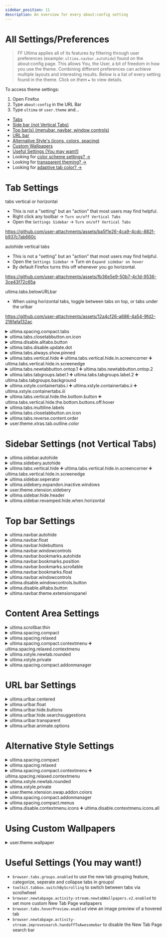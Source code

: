 ```yaml
---
sidebar_position: 11
description: An overview for every about:config setting
---
```


# All Settings/Preferences

> FF Ultima applies all of its features by filtering through user preferences (example: `ultima.navbar.autohide`) found on the about:config page. This allows You, the User, a bit of freedom in how you use the theme. Combining different preferences can achieve multiple layouts and interesting results. Below is a list of every setting found in the theme. Click on them `►` to view details.

To access theme settings:
1. Open Firefox
2. Type `about:config` in the URL Bar
3. Type `ultima` or `user.theme` and...

- [Tabs](https://github.com/soulhotel/FF-ULTIMA/wiki/Settings#tab-settings)
- [Side bar (not Vertical Tabs)](https://github.com/soulhotel/FF-ULTIMA/wiki/Settings#sidebar-settings-not-vertical-tabs)
- [Top bar(s) (menubar, navbar, window controls)](https://github.com/soulhotel/FF-ULTIMA/wiki/Settings#top-bar-settings)
- [URL bar](https://github.com/soulhotel/FF-ULTIMA/wiki/Settings#url-bar-settings)
- [Alternative Style's (icons, colors, spacing)](https://github.com/soulhotel/FF-ULTIMA/wiki/Settings#alternative-style-settings)
- [Custom Wallpapers](https://github.com/soulhotel/FF-ULTIMA/wiki/Settings#using-custom-wallpapers)
- [Useful Settings (You may want!)](https://github.com/soulhotel/FF-ULTIMA/wiki/Settings#useful-settings-you-may-want-to-know-about)
- Looking for [color scheme settings? ->](https://github.com/soulhotel/FF-ULTIMA/wiki/Color-Schemes)
- Looking for [transparent theming? ->](https://github.com/soulhotel/FF-ULTIMA/wiki/Transparent-Theming)
- Looking for [adaptive tab color? ->](https://github.com/soulhotel/FF-ULTIMA/wiki/Adaptive-Tab-Color-Configuration)

# Tab Settings




<summary>tabs vertical or horizontal</summary>

>
- This is not a "setting" but an "action" that most users may find helpful.
- Right click any toolbar -> `Turn on/off Vertical Tabs`
- Open the `Settings Sidebar` -> `Turn on/off Vertical Tabs`

https://github.com/user-attachments/assets/ba5f1e26-4ca9-4cdc-882f-b937c7ab660c






<summary>autohide vertical tabs</summary>

>
- This is not a "setting" but an "action" that most users may find helpful.
- Open the `Settings Sidebar` -> Turn on `Expand sidebar on hover`
- By default Firefox turns this off whenever you go horizontal.

https://github.com/user-attachments/assets/fb36e5e9-50b7-4c1d-9536-3ce43f72c65a





<summary>ultima.tabs.belowURLbar</summary>

>
- When using horizontal tabs, toggle between tabs on top, or tabs under the urlbar

https://github.com/user-attachments/assets/12a4cf26-a686-4a54-9fd2-216fafa132ac






<details>
<summary>ultima.spacing.compact.tabs</summary>

>
- On by default.
- This reduces the spacing between vertical tabs, you can see more tabs on your screen at once.

https://github.com/user-attachments/assets/96027739-de0c-4be1-bb47-ee3d367c2302

</details>



<details>
<summary>ultima.tabs.closetabbutton.on.icon</summary>

>
- Hovering over a tabs icon will present the "close tab" button.

![Vid_20250728_233140](https://github.com/user-attachments/assets/3d529446-1460-40b3-9ba3-29ffa080a6ea)
</details>



<details>
<summary>ultima.disable.alltabs.button</summary>

>
- This hides the `all tabs` button that is always on the Navigation Bar.

![disablealltabs](https://github.com/user-attachments/assets/655cb288-16e1-4474-945a-8c182f668560)
</details>



<details>
<summary>ultima.tabs.disable.update.dot</summary>

>
- HIDE THE UPDATE DOT THAT APPEARS ON UNSELECTED TABS

![image](https://github.com/user-attachments/assets/a20a7749-1739-410b-bc9d-6ee27b1ccce7)

</details>


<details>
<summary>ultima.tabs.always.show.pinned</summary>

>
- Restore unlimited size (height) to the pinned tab container. Reverting recent firefox change.
...

</details>



<details>
<summary>ultima.tabs.vertical.hide ➕ ultima.tabs.vertical.hide.in.screencorner ➕ ultima.tabs.vertical.hide.in.screenedge</summary>

>
- Hide vertical tabs completely (great for Sidebery setups)
- or hide them in at the bottom corner of screen
- or hide them in the screen edge

https://github.com/user-attachments/assets/20241a30-a7c5-4430-a6b5-ad65433005f9

> Important:
>
> For stability, `ultima.tabs.vertical.hide` is reliant on ExpandonHover being `ON`. This allows a consistent experience accross the browser, whether in private browsing, or a different OS.

> Expand ON <img src="https://github.com/user-attachments/assets/35c9c53f-2c6c-40c9-942a-cc5649473213" width="40%" /> Expand OFF <img src="https://github.com/user-attachments/assets/10e2d461-98ee-47dd-a8ae-0280d0fb4fb4" width="40%" />
</details>




<details>
<summary>ultima.tabs.newtabbutton.ontop.1 ➕ ultima.tabs.newtabbutton.ontop.2</summary>

>
- 1 - NEW TAB BUTTON ON TOP
- 2 - NEW TAB BUTTON UNDER PINNED TABS

https://github.com/user-attachments/assets/f4fa2ffd-49cb-4aea-b8d0-0e2eb2bdd502

</details>




<details>
<summary>ultima.tabs.tabgroups.label.1 ➕ ultima.tabs.tabgroups.label.2 ➕ ultima.tabs.tabgroups.background</summary>

>
- Style the label for your tab groups (choose 1)

https://github.com/user-attachments/assets/7993504b-6599-4d5e-b1c3-f8d029cb2eb6

- Style the background for the tabs in your tab group. (backgrounds can be combined &/or seperated)

![tabgroups](https://github.com/user-attachments/assets/a5cfc33c-9627-48b7-8c96-798912b0a68e)

</details>




<details>
<summary>ultima.xstyle.containertabs.i ➕ ultima.xstyle.containertabs.ii ➕ ultima.xstyle.containertabs.iii</summary>

>
- CHOOSE ONE OPTION

![tc1](https://github.com/soulhotel/FF-ULTIMA/assets/155501797/6b867554-6e9c-41a3-9c96-9ebc14d15b42) ![tc2](https://github.com/soulhotel/FF-ULTIMA/assets/155501797/15fb335d-e9fa-402e-83a9-0ddd67581f94) ![tc3](https://github.com/soulhotel/FF-ULTIMA/assets/155501797/afda38b4-5c4b-4093-b98f-63c138af2023)

https://github.com/user-attachments/assets/9fa05514-6477-4dff-bd78-e050bf89f857

</details>



<details>
<summary>ultima.tabs.vertical.hide.the.bottom.button ➕ ultima.tabs.vertical.hide.the.bottom.buttons.off.hover</summary>

>
- CHOOSE ONE.
- `hide.the.bottom.button` will hide all action buttons at the bottom of vertical tabs (except for Settings)
- `hide.the.bottom.buttons.off.hover` will hide all action buttons (except for Settings) until you hover over the vertical tabs

![Vid_20250529_174426](https://github.com/user-attachments/assets/c84d3411-1f7b-4a5d-86ac-915e8a042096)

![Vid_20250529_180401](https://github.com/user-attachments/assets/f78123cf-a299-40b7-b3bb-803a3c75b4a8)

</details>


<details>
<summary>ultima.tabs.multiline.labels</summary>

>
- Tabs can span multiple lines. This setting is quirky.. but also stable and a personal favorite. Only works with vertical tabs.

![Vid_20250817_021240](https://github.com/user-attachments/assets/091a1865-4fb9-486e-8100-1422d948bb57)

</details>

<details>
<summary>ultima.tabs.closetabbutton.on.icon</summary>

>
- The close tab button `x` sits on top of a tabs icon when hovered. Works on both horizontal and vertical tabs.

![Vid_20250728_233140](https://github.com/user-attachments/assets/f3a19f47-a16a-4ee8-b909-7429d7f1a296)

</details>

<details>
<summary>ultima.tabs.reverse.content.order</summary>

>
- This setting simply reverses the order in which things appear in a tab. Close button first, label second, icon last. Here's an example of it in action, with multiline tabs.

<img width="49%" src="https://github.com/user-attachments/assets/366ba7f4-70fb-411c-8e6f-ece761241d72" />

</details>

<details>
<summary>user.theme.xtras.tab.outline.color</summary>

>
- You can specify a tab outline color by typing in a color (or gradient). Leave empty for no outline.

![Vid_20250901_151025](https://github.com/user-attachments/assets/61fd57fb-1ab2-47fc-8115-d42e40056e07)

</details>


<!--
-----------------------------------------------------------------------------------------------------------------------
-----------------------------------------------------------------------------------------------------------------------
-----------------------------------------------------------------------------------------------------------------------
-->

# Sidebar Settings (not Vertical Tabs)

<details>
<summary>ultima.sidebar.autohide</summary>

>
- AUTOHIDE ALL SIDEBARS (NOT VERTICAL TABS)

https://github.com/user-attachments/assets/bbd5cd62-b29c-41cd-b1db-ea463abcedc8

</details>


<details>
<summary>ultima.sidebery.autohide</summary>

>
- AUTOHIDE JUST SIDEBERY, ALL OTHER SIDEBARS REMAIN FULLY EXPANDED

https://github.com/user-attachments/assets/951ce0d7-4d21-4f72-92c3-b6b6667354c4

</details>


<details>
<summary>ultima.tabs.vertical.hide ➕ ultima.tabs.vertical.hide.in.screencorner ➕ ultima.tabs.vertical.hide.in.screenedge</summary>

>
- Great for SIDEBERY ONLY setups. Hide vertical tabs completely, or at the bottom screen corner, or within the screen edge.
- This allows the Sidebar to also overlay browser content instead of pushing it to the side.
- For this to work, please have expandOnHover on as well.

https://github.com/user-attachments/assets/20241a30-a7c5-4430-a6b5-ad65433005f9

> Important:
>
> For stability, `ultima.tabs.vertical.hide` is reliant on ExpandonHover being `ON`. This allows a consistent experience accross the browser, whether in private browsing, or a different OS.

> Expand ON <img src="https://github.com/user-attachments/assets/35c9c53f-2c6c-40c9-942a-cc5649473213" width="30%" /> Expand OFF <img src="https://github.com/user-attachments/assets/10e2d461-98ee-47dd-a8ae-0280d0fb4fb4" width="30%" />

</details>



<details>
<summary>ultima.sidebar.seperator</summary>

>
- SEPERATES BOTH THE SIDE BAR AND VERTICAL TABS TO OPPOSITE SIDES OF BROWSER

https://github.com/user-attachments/assets/537f41b0-f43f-466f-b24c-dc8519c99f46
</details>


<details>
<summary>ultima.sidebery.expandon.inactive.windows</summary>

>
- WHEN USING SIDEBERY AUTOHIDE, IT WILL REMAIN EXPANDED WHEN THE FIREFOX WINDOW IS INACTIVE

https://github.com/user-attachments/assets/ba481ce4-957a-4c06-a198-ce239be939f9
</details>



<details>
<summary>user.theme.xtension.sidebery</summary>

>
- Sidebery will automatically adapt to Color Scheme colors

</details>


<details>
<summary>ultima.sidebar.hide.header</summary>

> 
- Hides the new (firefox 140) sidebar header
...
</details>


<details>
<summary>ultima.sidebar.revamped.hide.when.horizontal</summary>

> 
- Hides the new revamped sidebar when using horizontal tabs
...
</details>



<!--
-----------------------------------------------------------------------------------------------------------------------
-----------------------------------------------------------------------------------------------------------------------
-----------------------------------------------------------------------------------------------------------------------
-->

# Top bar Settings

<details>
<summary>ultima.navbar.autohide</summary>

>
- Autohide the navigation bar
- It remains visible when the url bar is focused, or interior element menupopups are focused

https://github.com/user-attachments/assets/998fb2ef-3eca-4d0a-ab2e-76dec44cc15f
</details>


<details>
<summary>ultima.navbar.float</summary>

>
- Like navbar autohide, this autohides the navigation bar, in a floating style

<img width="100%" alt="fluent" src="https://github.com/user-attachments/assets/be397407-ecc0-43f5-bfbe-821777605f13" />
</details>

<details>
<summary>ultima.navbar.hidebuttons</summary>

>
- Hide the buttons on the navigation bar when not hovered
- When panels like the menu, extensions, or downloads are triggered/focused/downloading those specific buttons will remain visible until not focused d82e1cc

![navbar hide buttons](https://github.com/user-attachments/assets/a6b169c5-a16f-46f3-bbd9-79c9ef654fa0)
</details>


<details>
<summary>ultima.navbar.windowcontrols</summary>

> THEME WINDOW-CONTROLS LIKE <ins>STANDARD TRAFFIC LIGHTS</ins> OR <ins>CARL TRAFFIC LIGHTS</ins> BELOW

- standard traffic lights on Windows ![image](https://github.com/user-attachments/assets/a55158d3-a7e7-45e4-8abe-70c3b4773722)
- carl themed traffic lights on Linux ![image](https://github.com/user-attachments/assets/f5113ead-abe1-4052-bbfb-31e7cf754d64)

</details>



<details>
<summary>ultima.navbar.bookmarks.autohide</summary>

>
- AUTOHIDE BOOKMARK BAR, WITH COLOR SCHEME MATCHING VISUAL

https://github.com/user-attachments/assets/ab5fc9d5-0114-4ba9-8d07-4fbc8b27b541

</details>



<details>
<summary>ultima.navbar.bookmarks.position</summary>

- This setting controls the positioning of the bookmark toolbar items, from `left` to `center` to `right`.
- Position "right", only really applies for a floating bookmarks toolbar.

![Vid_20250822_014402](https://github.com/user-attachments/assets/6c4b40e1-bf76-4c28-84f3-f8d4260a6485)

https://github.com/user-attachments/assets/00f8dee9-64dc-4c7f-8531-0c856c78d6db

</details>



<details>
<summary>ultima.navbar.bookmarks.scrollable</summary>

>
- Makes the bookmarks toolbar scrollable
- Through scrollbar dragging, shift + scroll, or mouses that support horizontal scrolling

![Image](https://github.com/user-attachments/assets/8caa9c6d-af6c-4b11-bfdf-a732dda55642)

</details>


<details>
<summary>ultima.navbar.bookmarks.float</summary>

>
- Bookmarks bar becomes a detached floatable bar with `ultima.navbar.bookmarks.float`
- It can be positioned and used in multiple layouts when used in combination with the other "`navbar.bookmarks.`" settings
- It is disabled when using `navbar.float`, since they achieve the same purpose.

![Image](https://github.com/user-attachments/assets/f50d37fb-a2ad-4522-aad2-fa22852ee9cb)

![Image](https://github.com/user-attachments/assets/8caa9c6d-af6c-4b11-bfdf-a732dda55642)

![Image](https://github.com/user-attachments/assets/a498711b-ac46-4fc4-a768-020674241f12)

</details>


<details>
<summary>ultima.navbar.windowcontrols</summary>

>
- Custom window controls such as:
- ultima.navbar.windowcontrols.carl
- ultima.navbar.windowcontrols.trafficlights
- ultima.navbar.windowcontrols.whiteout

![Image](https://github.com/user-attachments/assets/4d04d204-023c-4c7c-b4e8-72237538d122)
</details>



<details>
<summary>ultima.disable.windowcontrols.button</summary>

>
- HIDE WINDOW CONTROLS (- O X)

![disablewincontrols](https://github.com/user-attachments/assets/d796809a-eaf7-4872-9ff1-9e1a0d734108)
</details>



<details>
<summary>ultima.disable.alltabs.button</summary>

![disablealltabs](https://github.com/user-attachments/assets/655cb288-16e1-4474-945a-8c182f668560)
</details>



<details>
<summary>ultima.navbar.theme.extensionspanel</summary>

![themeextensions](https://github.com/soulhotel/FF-ULTIMA/assets/155501797/b81bce27-5927-4a0d-9bd5-e970477458d9)
</details>


<!--
-----------------------------------------------------------------------------------------------------------------------
-----------------------------------------------------------------------------------------------------------------------
-----------------------------------------------------------------------------------------------------------------------
-->

# Content Area Settings

<details>
<summary>ultima.scrollbar.thin</summary>

>
- Forces a more *thin* scroll bar for content areas, very useful when combined with Windows 10. By @ mrodyhin 

<img width="70%" alt="image" src="https://github.com/user-attachments/assets/08a516f8-6b92-43ae-9045-7e1e43979259" />
</details>

<details>
<summary>ultima.spacing.compact</summary>

>
- Removes borders, rounding, shrinks tabs by a tiny percentage

https://github.com/user-attachments/assets/22489b0c-3b99-48ed-897b-e2926e6672bd
</details>

<details>
<summary>ultima.spacing.relaxed</summary>

>
- More "comfy" spacing between browser content, goes well with Side View extensions and Ultra-Wide displays

![Screenshot_20250520_225549](https://github.com/user-attachments/assets/dd41b966-c48e-405d-8378-30d76fc19734)
</details>

<details>
<summary>ultima.spacing.compact.contextmenu ➕ ultima.spacing.relaxed.contextmenu</summary>

>
- Spacing of context menu items
- Mac OS needs to use firefoxes gtk context menu `widget.macos.native-context-menus`
- Mac OS Users *should* use the gtk context menu, because it matches FF Ultimas theme.

![context menu spacing](https://github.com/user-attachments/assets/87528b41-76a3-45e1-b492-915662df00d1)
</details>



<details>
<summary>ultima.xstyle.newtab.rounded</summary>

>
- MAKE ELEMENTS ON THE NEW TAB PAGE MORE ROUND

![new tab rounded elements](https://github.com/user-attachments/assets/ddc4da6f-6975-4f61-a8cd-cf734b7354d0)
</details>



<details>
<summary>ultima.xstyle.private</summary>

>
- Private Window Home Page: Strong purple background removed, text removed. Less is more sometimes.

![image](https://github.com/user-attachments/assets/aca4afd4-8bdb-47b5-98e9-7bcfddd68a23)
</details>
<details>
<summary>ultima.spacing.compact.addonmanager</summary>

>
- Makes the addon manager & themes page a compact grid layout

![compactaddon](https://github.com/user-attachments/assets/9f038884-f672-49ef-8108-db58809cdddc)

</details>



<!--
-----------------------------------------------------------------------------------------------------------------------
-----------------------------------------------------------------------------------------------------------------------
-----------------------------------------------------------------------------------------------------------------------
-->

# URL bar Settings

<details>
<summary>ultima.urlbar.centered</summary>

>
- This centers the text within the urlbar. To center the urlbar itself, just use `spacers` on the customize toolbar page.

https://github.com/user-attachments/assets/c7c8efde-e693-40f7-bc8a-b6fea94f578b

</details>



<details>
<summary>ultima.urlbar.float</summary>

>
- URL BAR becomes a floating transition when in use

https://github.com/user-attachments/assets/f0c7744a-f527-4025-b300-191922babacb

</details>




<details>
<summary>ultima.urlbar.hide.buttons</summary>

>
- This hides the buttons within the urlbar, off hover

https://github.com/user-attachments/assets/f7233ffa-1deb-4ab5-b324-40575555ed3f

</details>



<details>
<summary>ultima.urlbar.hide.searchsuggestions</summary>

This hides the "This time search with" url bar suggestions, when used with the new "bonnet" switcher, it hides that.

</details>



<details>
<summary>ultima.urlbar.transparent</summary>

>
- TRANSPARENT URL BAR

![prev](https://github.com/soulhotel/FF-ULTIMA/assets/155501797/6dcf6a31-c5cd-4b34-9885-9cb6022afb02)
</details>

<details>
<summary>ultima.urlbar.animate.options</summary>

>
- just a visual slide of selected options 8cfb8aa

</details>


<!--
-----------------------------------------------------------------------------------------------------------------------
-----------------------------------------------------------------------------------------------------------------------
-----------------------------------------------------------------------------------------------------------------------
-->

# Alternative Style Settings

<details>
<summary>ultima.spacing.compact</summary>

>
- Removes borders, rounding, shrinks tabs by a tiny percentage

https://github.com/user-attachments/assets/22489b0c-3b99-48ed-897b-e2926e6672bd
</details>

<details>
<summary>ultima.spacing.relaxed</summary>

>
- More "comfy" spacing between browser content, goes well with Side View extensions and Ultra-Wide displays

![Screenshot_20250520_225549](https://github.com/user-attachments/assets/dd41b966-c48e-405d-8378-30d76fc19734)
</details>

<details>
<summary>ultima.spacing.compact.contextmenu ➕ ultima.spacing.relaxed.contextmenu</summary>

>
- Spacing of context menu items
- Mac OS needs to use firefoxes gtk context menu `widget.macos.native-context-menus`
- Mac OS Users *should* use the gtk context menu, because it matches FF Ultimas theme.

![context menu spacing](https://github.com/user-attachments/assets/87528b41-76a3-45e1-b492-915662df00d1)
</details>



<details>
<summary>ultima.xstyle.newtab.rounded</summary>

>
- MAKE ELEMENTS ON THE NEW TAB PAGE MORE ROUND

![new tab rounded elements](https://github.com/user-attachments/assets/ddc4da6f-6975-4f61-a8cd-cf734b7354d0)
</details>



<details>
<summary>ultima.xstyle.private</summary>

>
- Private Window Home Page: Strong purple background removed, text removed. Less is more sometimes.

![image](https://github.com/user-attachments/assets/aca4afd4-8bdb-47b5-98e9-7bcfddd68a23)
</details>


<details>
<summary>user.theme.xtension.swap.addon.colors</summary>

>
- If an add-on theme isn't matching theme colors to well, this will swap some of the color variables of the theme around

[![Unsaved Image 22](https://github.com/user-attachments/assets/f83c03e0-fe51-4f13-a27d-ebea72ed0509)](https://youtu.be/jYbccJ1nXzk)
</details>

<details>
<summary>ultima.spacing.compact.addonmanager</summary>

>
- Makes the addon manager & themes page a compact grid layout

![compactaddon](https://github.com/user-attachments/assets/9f038884-f672-49ef-8108-db58809cdddc)

</details>


<details>
<summary>ultima.spacing.compact.menus</summary>

>
- for a more compact menu panel / extension panel

<img height="400px" alt="Image" src="https://github.com/user-attachments/assets/0a2466b9-9588-470a-8f0c-4ddb05ccbf44" />
<img height="400px" alt="Image" src="https://github.com/user-attachments/assets/6de48734-db2b-4bc6-a6af-33bd3cf1ed0e" />

</details>

<details>
<summary>ultima.disable.contextmenu.icons ➕ ultima.disable.contextmenu.icons.all</summary>

>
- to disable the icons in context menus

<img width="238" height="455" alt="image" src="https://github.com/user-attachments/assets/2d9d366d-cc7c-4609-9519-9da766be01b4" />

<img width="290" height="481" alt="Screenshot_20250824_171915" src="https://github.com/user-attachments/assets/44f52baf-ee68-4275-94b5-ac469c812401" />


</details>






<!--
-----------------------------------------------------------------------------------------------------------------------
-----------------------------------------------------------------------------------------------------------------------
-----------------------------------------------------------------------------------------------------------------------
-->

# Using Custom Wallpapers

<details>
<summary>user.theme.wallpaper</summary>

>
- USE ANY COLOR SCHEME WALLPAPER, already found in the source. Try to only have one selected.

https://github.com/user-attachments/assets/f2d564fb-5382-4696-a219-660c6b96c8ae

</details>

<!--
-----------------------------------------------------------------------------------------------------------------------
-----------------------------------------------------------------------------------------------------------------------
-----------------------------------------------------------------------------------------------------------------------
-->

# Useful Settings (You may want!)

- `browser.tabs.groups.enabled` to use the new tab grouping feature, categorize, seperate and collapse tabs in groups!
- `toolkit.tabbox.switchByScrolling` to switch between tabs via scrollwheel
- `browser.newtabpage.activity-stream.newtabWallpapers.v2.enabled` to set more custom New Tab Page wallpapers
- `browser.tabs.hoverPreview.enabled` view an image preview of a hovered tab
- `browser.newtabpage.activity-stream.improvesearch.handoffToAwesomebar` to disable the New Tab Page search bar
